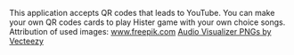 This application accepts QR codes that leads to YouTube. You can make your own QR codes cards to play Hister game with your own choice songs.
Attribution of used images: 
www.freepik.com
<a href="https://www.vecteezy.com/free-png/audio-visualizer">Audio Visualizer PNGs by Vecteezy</a>
